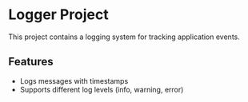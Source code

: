 # Logger Project

This project contains a logging system for tracking application events.

## Features
- Logs messages with timestamps
- Supports different log levels (info, warning, error)
